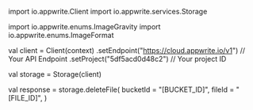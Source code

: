 import io.appwrite.Client
import io.appwrite.services.Storage

import io.appwrite.enums.ImageGravity
import io.appwrite.enums.ImageFormat

val client = Client(context)
    .setEndpoint("https://cloud.appwrite.io/v1") // Your API Endpoint
    .setProject("5df5acd0d48c2") // Your project ID

val storage = Storage(client)

val response = storage.deleteFile(
    bucketId = "[BUCKET_ID]",
    fileId = "[FILE_ID]",
)